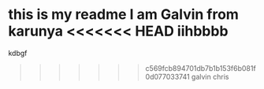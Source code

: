 this is my readme
I am Galvin from karunya
<<<<<<< HEAD
iihbbbb
=======
kdbgf
>>>>>>> c569fcb894701db7b1b153f6b081f0d077033741
galvin chris